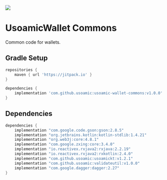 [![](https://jitpack.io/v/usoamic/usoamic-wallet-commons.svg)](https://jitpack.io/#usoamic/usoamic-wallet-commons)
# UsoamicWallet Commons
Common code for wallets.

## Gradle Setup
```gradle
repositories {
    maven { url 'https://jitpack.io' }
}

dependencies {
    implementation 'com.github.usoamic:usoamic-wallet-commons:v1.0.0'
}
```

## Dependencies
```gradle
dependencies {
    implementation "com.google.code.gson:gson:2.8.5"
    implementation "org.jetbrains.kotlin:kotlin-stdlib:1.4.21"
    implementation "org.web3j:core:4.8.1"
    implementation "com.google.zxing:core:3.4.0"
    implementation "io.reactivex.rxjava2:rxjava:2.2.19"
    implementation "io.reactivex.rxjava2:rxkotlin:2.4.0"
    implementation "com.github.usoamic:usoamickt:v1.2.1"
    implementation "com.github.usoamic:validateutil:v1.0.0"
    implementation "com.google.dagger:dagger:2.27"
}
```
